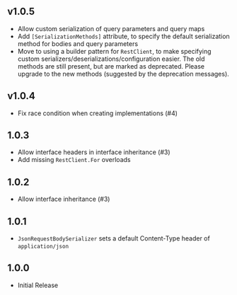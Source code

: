 v1.0.5
------

 - Allow custom serialization of query parameters and query maps
 - Add `[SerializationMethods]` attribute, to specify the default serialization method for bodies and query parameters
 - Move to using a builder pattern for `RestClient`, to make specifying custom serializers/deserializations/configuration easier.
   The old methods are still present, but are marked as deprecated. Please upgrade to the new methods (suggested by the deprecation messages).

v1.0.4
------

 - Fix race condition when creating implementations (#4)

1.0.3
-----

 - Allow interface headers in interface inheritance (#3)
 - Add missing `RestClient.For` overloads

1.0.2
-----

 - Allow interface inheritance (#3)

1.0.1
-----

 - `JsonRequestBodySerializer` sets a default Content-Type header of `application/json`

1.0.0
-----

 - Initial Release